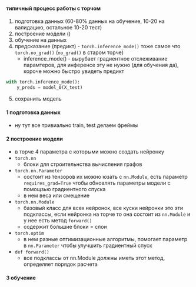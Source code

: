 #### типичный процесс работы с торчом
1. подготовка данных (60-80% данных на обучение, 10-20 на валидацию, остальное 10-20 тест)
2. построение модели ()
3. обучение на данных
4. предсказание (предикт) - ```torch.inference_mode()``` тоже самое что ```torch.no_grad()``` (```no_grad()``` в старом торче)
    - inference_mode() - вырубает градиентное отслеживание парамтеров, для инференсе эту не нужно (для обучения да), короче можно быстро увидеть предикт
```python
with torch.inference_mode(): 
    y_preds = model_0(X_test)
```
5. сохранить модель

#### 1 подготовка данных
- ну тут все тривиально train, test делаем фреймы

#### 2 построение модели
- в торче 4 параметра с которыми можно создать нейронку
- ```torch.nn``` 
  - блоки для строительнства вычисления графов
- ```torch.nn.Parameter```
  - состоит из тензоров их можно юзать с ```nn.Module```, есть параметр ```requires_grad=True``` чтобы обновлять параметры модели с помощзью градиентного спуска
  - в нем веса  или смещение
- ```torch.nn.Module```
  - базовый класс для всех нейронок, все куски нейронки это эти подклассы, если нейронка на торче то она состоит из ```nn.Module``` и у нее есть метод ```forward()```
  - содержит большие блоки = слои
- ```torch.optim``` 
  - в нем разные оптимизационные алгоритмы, помогает параметр в ```nn.Parameter``` чтобы улучшить градиентный спуск
- ```def forward()```	
  - все подклассы от nn.Module должны иметь этот метод, определяет порядок расчета 

#### 3 обучение 
